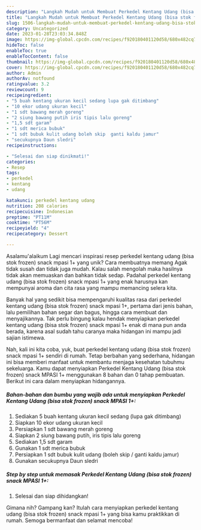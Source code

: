 ```yaml
---
description: "Langkah Mudah untuk Membuat Perkedel Kentang Udang (bisa stok frozen) snack MPASI 1+{ yang Menggugah Selera"
title: "Langkah Mudah untuk Membuat Perkedel Kentang Udang (bisa stok frozen) snack MPASI 1+{ yang Menggugah Selera"
slug: 1506-langkah-mudah-untuk-membuat-perkedel-kentang-udang-bisa-stok-frozen-snack-mpasi-1-yang-menggugah-selera
category: Uncategorized
date: 2023-01-28T23:03:34.848Z
image: https://img-global.cpcdn.com/recipes/f920180401120d58/680x482cq70/perkedel-kentang-udang-bisa-stok-frozen-snack-mpasi-1-foto-resep-utama.jpg
hideToc: false
enableToc: true
enableTocContent: false
thumbnail: https://img-global.cpcdn.com/recipes/f920180401120d58/680x482cq70/perkedel-kentang-udang-bisa-stok-frozen-snack-mpasi-1-foto-resep-utama.jpg
cover: https://img-global.cpcdn.com/recipes/f920180401120d58/680x482cq70/perkedel-kentang-udang-bisa-stok-frozen-snack-mpasi-1-foto-resep-utama.jpg
author: Admin
authorAv: notfound
ratingvalue: 3.2
reviewcount: 9
recipeingredient:
- "5 buah kentang ukuran kecil sedang lupa gak ditimbang"
- "10 ekor udang ukuran kecil"
- "1 sdt bawang merah goreng"
- "2 siung bawang putih iris tipis lalu goreng"
- "1,5 sdt garam"
- "1 sdt merica bubuk"
- "1 sdt bubuk kulit udang boleh skip  ganti kaldu jamur"
- "secukupnya Daun sledri"
recipeinstructions:

- "Selesai dan siap dinikmati!"
categories:
- Resep
tags:
- perkedel
- kentang
- udang

katakunci: perkedel kentang udang 
nutrition: 208 calories
recipecuisine: Indonesian
preptime: "PT11M"
cooktime: "PT56M"
recipeyield: "4"
recipecategory: Dessert

---
```



Asalamu'alaikum Lagi mencari inspirasi resep perkedel kentang udang (bisa stok frozen) snack mpasi 1+ yang unik? Cara membuatnya memang Agak tidak susah dan tidak juga mudah. Kalau salah mengolah maka hasilnya tidak akan memuaskan dan bahkan tidak sedap. Padahal perkedel kentang udang (bisa stok frozen) snack mpasi 1+ yang enak harusnya kan mempunyai aroma dan cita rasa yang mampu memancing selera kita.


Banyak hal yang sedikit bisa mempengaruhi kualitas rasa dari perkedel kentang udang (bisa stok frozen) snack mpasi 1+, pertama dari jenis bahan, lalu pemilihan bahan segar dan bagus, hingga cara membuat dan menyajikannya. Tak perlu bingung kalau hendak menyiapkan perkedel kentang udang (bisa stok frozen) snack mpasi 1+ enak di mana pun anda berada, karena asal sudah tahu caranya maka hidangan ini mampu jadi sajian istimewa.




Nah, kali ini kita coba, yuk, buat perkedel kentang udang (bisa stok frozen) snack mpasi 1+ sendiri di rumah. Tetap berbahan yang sederhana, hidangan ini bisa memberi manfaat untuk membantu menjaga kesehatan tubuhmu sekeluarga. Kamu dapat menyiapkan Perkedel Kentang Udang (bisa stok frozen) snack MPASI 1+ menggunakan 8 bahan dan 0 tahap pembuatan. Berikut ini cara dalam menyiapkan hidangannya.

<!--inarticleads1-->

##### Bahan-bahan dan bumbu yang wajib ada untuk menyiapkan Perkedel Kentang Udang (bisa stok frozen) snack MPASI 1+:

1. Sediakan 5 buah kentang ukuran kecil sedang (lupa gak ditimbang)
1. Siapkan 10 ekor udang ukuran kecil
1. Persiapkan 1 sdt bawang merah goreng
1. Siapkan 2 siung bawang putih, iris tipis lalu goreng
1. Sediakan 1,5 sdt garam
1. Gunakan 1 sdt merica bubuk
1. Persiapkan 1 sdt bubuk kulit udang (boleh skip / ganti kaldu jamur)
1. Gunakan secukupnya Daun sledri




<!--inarticleads2-->

##### Step by step untuk memasak Perkedel Kentang Udang (bisa stok frozen) snack MPASI 1+:


1. Selesai dan siap dihidangkan!



Gimana nih? Gampang kan? Itulah cara menyiapkan perkedel kentang udang (bisa stok frozen) snack mpasi 1+ yang bisa kamu praktikkan di rumah. Semoga bermanfaat dan selamat mencoba!
